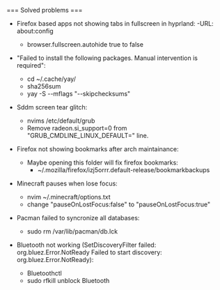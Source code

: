 === Solved problems ===

- Firefox based apps not showing tabs in fullscreen in hyprland:
    -URL: about:config 
    - browser.fullscreen.autohide true to false

- "Failed to install the following packages. Manual intervention is required":
    - cd ~/.cache/yay/<name-of-package>
    - sha256sum <name-of-installer>
    - yay -S <name-of-package> --mflags "--skipchecksums"

- Sddm screen tear glitch:
    - nvims /etc/default/grub
    - Remove radeon.si_support=0 from "GRUB_CMDLINE_LINUX_DEFAULT=" line. 
 
- Firefox not showing bookmarks after arch maintainance:

    - Maybe opening this folder will fix firefox bookmarks:
        - ~/.mozilla/firefox/izj5orrr.default-release/bookmarkbackups

- Minecraft pauses when lose focus:
    - nvim ~/.minecraft/options.txt
    - change "pauseOnLostFocus:false" to "pauseOnLostFocus:true"

- Pacman failed to syncronize all databases:
    - sudo rm /var/lib/pacman/db.lck

- Bluetooth not working (SetDiscoveryFilter failed: org.bluez.Error.NotReady 
    Failed to start discovery: org.bluez.Error.NotReady):
    - Bluetoothctl
    - sudo rfkill unblock Bluetooth

